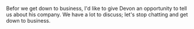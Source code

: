 Befor we get down to business, I'd like to give Devon an opportunity to tell us about his company.
We have a lot to discuss; let's stop chatting and get down to business.